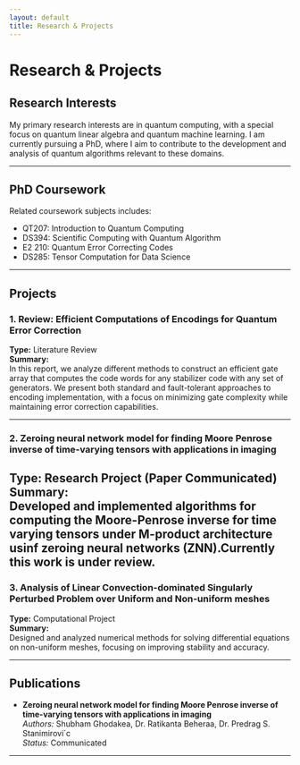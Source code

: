 ```yaml
---
layout: default
title: Research & Projects
---
```


# Research & Projects

## Research Interests

My primary research interests are in quantum computing, with a special focus on quantum linear algebra and quantum machine learning. I am currently pursuing a PhD, where I aim to contribute to the development and analysis of quantum algorithms relevant to these domains.

---

## PhD Coursework

Related coursework subjects includes:
- QT207: Introduction to Quantum Computing
- DS394: Scientific Computing with Quantum Algorithm
- E2 210: Quantum Error Correcting Codes
- DS285: Tensor Computation for Data Science

---

## Projects

### 1. Review: Efficient Computations of Encodings for Quantum Error Correction  
**Type:** Literature Review  
**Summary:**  
In this report, we analyze different methods to construct an efficient gate array that computes the code words for any stabilizer code with any set of generators. We present both standard and fault-tolerant approaches to encoding implementation, with a focus on minimizing gate complexity while maintaining error correction capabilities.

---

### 2. Zeroing neural network model for finding Moore Penrose inverse of time-varying tensors with applications in imaging
**Type:** Research Project (Paper Communicated)  
**Summary:**  
Developed and implemented algorithms for computing the Moore-Penrose inverse for time varying tensors under M-product architecture usinf zeroing neural networks (ZNN).Currently this work is under review.
---

### 3. Analysis of Linear Convection-dominated Singularly Perturbed Problem over Uniform and Non-uniform meshes 
**Type:** Computational Project  
**Summary:**  
Designed and analyzed numerical methods for solving differential equations on non-uniform meshes, focusing on improving stability and accuracy.

---

## Publications

- **Zeroing neural network model for finding Moore Penrose inverse of time-varying tensors with applications in imaging**  
  *Authors:* Shubham Ghodakea, Dr. Ratikanta Beheraa, Dr. Predrag S. Stanimirovi´c  
  *Status:* Communicated

---

